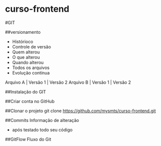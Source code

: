 # curso-frontend

#GIT

##versionamento
- Histórioco
- Controle de versão
- Quem alterou
- O que alterou
- Quando alterou
- Todos os arquivos
- Evolução contínua

Arquivo A | Versão 1 | Versão 2
Arquivo B | Versão 1 | Versão 2

##Instalação do GIT

##Criar conta no GitHub

##Clonar o projeto
git clone https://github.com/mysmts/curso-frontend.git

##Commits
Informação de alteração
- após testado todo seu código

##GitFlow
Fluxo do Git
